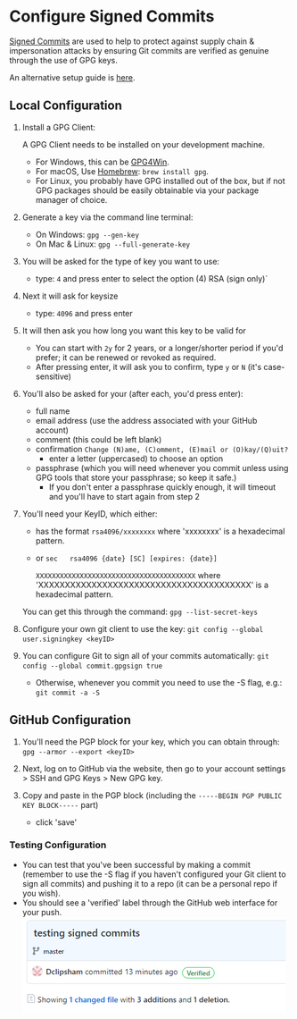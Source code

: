 # Configure Signed Commits

[Signed Commits](https://docs.github.com/en/github/authenticating-to-github/managing-commit-signature-verification/signing-commits) are used to help to protect against supply chain & impersonation attacks by ensuring Git commits are verified as genuine through the use of GPG keys. 

An alternative setup guide is [here](https://withblue.ink/2020/05/17/how-and-why-to-sign-git-commits.html).

## Local Configuration
1. Install a GPG Client:

   A GPG Client needs to be installed on your development machine.

    * For Windows, this can be [GPG4Win](https://www.gpg4win.org/).
    * For macOS, Use [Homebrew](https://brew.sh/): `brew install gpg`.
    * For Linux, you probably have GPG installed out of the box, but if not GPG packages should be easily obtainable via your package manager of choice.

2. Generate a key via the command line terminal:

    * On Windows: `gpg --gen-key`
    * On Mac & Linux: `gpg --full-generate-key`

3. You will be asked for the type of key you want to use:

   * type: `4` and press enter to select the option (4) RSA (sign only)`

4. Next it will ask for keysize
   * type: `4096` and press enter

5. It will then ask you how long you want this key to be valid for
   * You can start with `2y` for 2 years, or a longer/shorter period if you'd prefer; it can be renewed or revoked as required.
   * After pressing enter, it will ask you to confirm, type `y` or `N` (it's case-sensitive)

6. You'll also be asked for your (after each, you'd press enter):
   * full name
   * email address (use the address associated with your GitHub account)
   * comment (this could be left blank)
   * confirmation `Change (N)ame, (C)omment, (E)mail or (O)kay/(Q)uit?`
     * enter a letter (uppercased) to choose an option
   * passphrase (which you will need whenever you commit unless using GPG tools that store your passphrase; so keep it safe.)
     * If you don't enter a passphrase quickly enough, it will timeout and you'll have to start again from step 2

7. You'll need your KeyID, which either:
   * has the format `rsa4096/xxxxxxxx` where 'xxxxxxxx' is a hexadecimal pattern.
   * or `sec   rsa4096 {date} [SC] [expires: {date}]`

     `XXXXXXXXXXXXXXXXXXXXXXXXXXXXXXXXXXXXXXXX` where 'XXXXXXXXXXXXXXXXXXXXXXXXXXXXXXXXXXXXXXXX' is a hexadecimal pattern.

   You can get this through the command: `gpg --list-secret-keys`

8. Configure your own git client to use the key: `git config --global user.signingkey <keyID>`

9. You can configure Git to sign all of your commits automatically: `git config --global commit.gpgsign true`

    * Otherwise, whenever you commit you need to use the -S flag, e.g.: `git commit -a -S`

## GitHub Configuration
1. You'll need the PGP block for your key, which you can obtain through: `gpg --armor --export <keyID>`

2. Next, log on to GitHub via the website, then go to your account settings > SSH and GPG Keys > New GPG key.

3. Copy and paste in the PGP block (including the `-----BEGIN PGP PUBLIC KEY BLOCK-----` part)
   * click 'save'


### Testing Configuration
* You can test that you've been successful by making a commit (remember to use the -S flag if you haven't configured your Git client to sign all commits) and pushing it to a repo (it can be a personal repo if you wish).
* You should see a 'verified' label through the GitHub web interface for your push.
![](./images/verified-commit.png)
